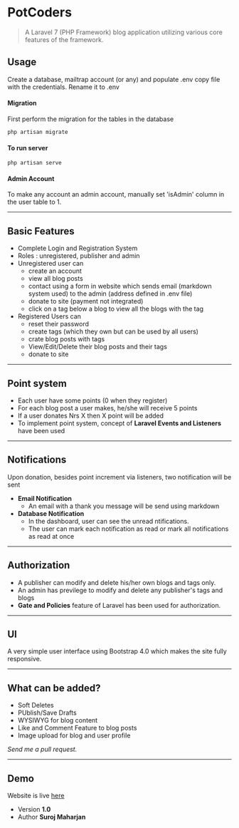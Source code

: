 # PotCoders

>A Laravel 7 (PHP Framework) blog application utilizing various core features of the framework.

## Usage
Create a database, mailtrap account (or any) and populate .env copy file with the credentials. Rename it to .env

#### Migration
First perform the migration for the tables in the database

```
php artisan migrate
```
#### To run server
```
php artisan serve
```

#### Admin Account
To make any account an admin account, manually set 'isAdmin' column in the user table to 1.
***
## Basic Features
* Complete Login and Registration System
* Roles : unregistered, publisher and admin
* Unregistered user can
  * create an account
  * view all blog posts
  * contact using a form in website which sends email (markdown system used) to the admin (address defined in .env file)
  * donate to site (payment not integrated)
  * click on a tag below a blog to view all the blogs with the tag
* Registered Users can
  * reset their password
  * create tags (which they own but can be used by all users)
  * crate blog posts with tags
  * View/Edit/Delete their blog posts and their tags
  * donate to site
***
## Point system
* Each user have some points (0 when they register)
* For each blog post a user makes, he/she will receive 5 points
* If a user donates Nrs X then X point will be added
* To implement point system, concept of **Laravel Events and Listeners** have been used
***
## Notifications
Upon donation, besides point increment via listeners, two notification will be sent
  * **Email Notification**
    *  An email with a thank you message will be send using markdown
  * **Database Notification**
    *  In the dashboard, user can see the unread ntifications. 
    * The user can mark each notification as read or mark all notifications as read at once
***
## Authorization
* A publisher can modify and delete his/her own blogs and tags only.
* An admin has previlege to modify and delete any publisher's tags and blogs
* **Gate and Policies** feature of Laravel has been used for authorization.

***
## UI
A very simple user interface using Bootstrap 4.0 which makes the site fully responsive.

***
## What can be added?
* Soft Deletes
* PUblish/Save Drafts
* WYSIWYG for blog content
* Like and Comment Feature to blog posts
* Image upload for blog and user profile

*Send me a pull request.*
*** 
## Demo
Website is live [here](http://potcoders.herokuapp.com/)
* Version **1.0**
* Author **Suroj Maharjan**


